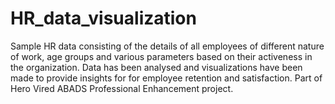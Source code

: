 # HR_data_visualization
Sample HR data consisting of the details of all employees of different nature of work, age groups and various parameters based on their activeness in the organization. Data has been analysed and visualizations have been made to provide insights for for employee retention and satisfaction. Part of Hero Vired ABADS Professional Enhancement project.
